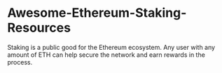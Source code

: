 # Awesome-Ethereum-Staking-Resources

Staking is a public good for the Ethereum ecosystem. Any user with any amount of ETH can help secure the network and earn rewards in the process.
